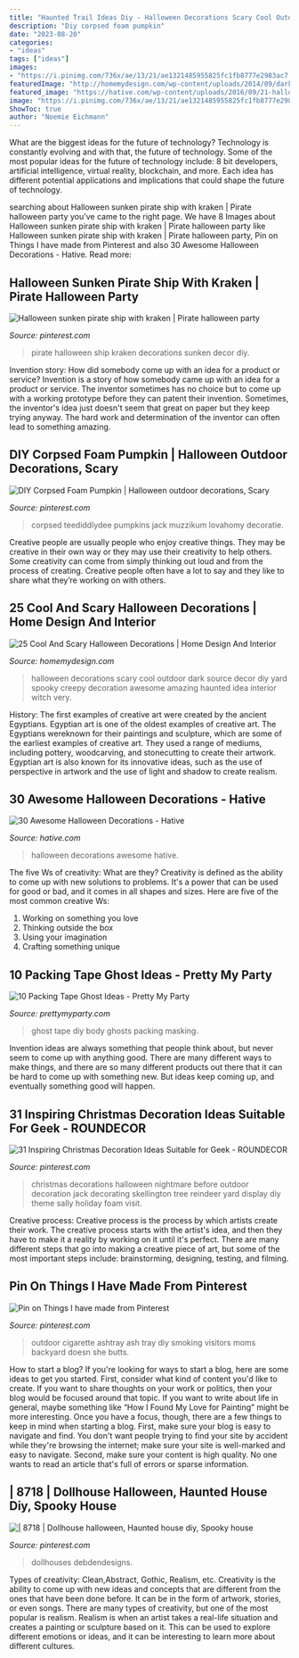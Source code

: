 ```yaml
---
title: "Haunted Trail Ideas Diy - Halloween Decorations Scary Cool Outdoor Dark Source Decor Diy Yard Spooky Creepy Decoration Awesome Amazing Haunted Idea Interior Witch Very"
description: "Diy corpsed foam pumpkin"
date: "2023-08-20"
categories:
- "ideas"
tags: ["ideas"]
images:
- "https://i.pinimg.com/736x/ae/13/21/ae1321485955825fc1fb8777e2983ac7.jpg"
featuredImage: "http://homemydesign.com/wp-content/uploads/2014/09/dark-outdoor-halloween-decorations.jpg"
featured_image: "https://hative.com/wp-content/uploads/2016/09/21-halloween-decorations.jpg"
image: "https://i.pinimg.com/736x/ae/13/21/ae1321485955825fc1fb8777e2983ac7.jpg"
ShowToc: true
author: "Noemie Eichmann"
---
```



What are the biggest ideas for the future of technology?
Technology is constantly evolving and with that, the future of technology. Some of the most popular ideas for the future of technology include: 8 bit developers, artificial intelligence, virtual reality, blockchain, and more. Each idea has different potential applications and implications that could shape the future of technology.

	

		
searching about Halloween sunken pirate ship with kraken | Pirate halloween party you've came to the right page. We have 8 Images about Halloween sunken pirate ship with kraken | Pirate halloween party like Halloween sunken pirate ship with kraken | Pirate halloween party, Pin on Things I have made from Pinterest and also 30 Awesome Halloween Decorations - Hative. Read more:
		
    
## Halloween Sunken Pirate Ship With Kraken | Pirate Halloween Party

<img loading=lazy src="https://i.pinimg.com/736x/9f/8d/94/9f8d947e8523722d7cf8bd451becb0f5.jpg" onerror="this.onerror=null;this.src='https://tse4.mm.bing.net/th?id=OIP.1DKWwa9YQXO9d7A-qL0pdAHaJ3&amp;pid=15.1';" alt="Halloween sunken pirate ship with kraken | Pirate halloween party">

_Source: pinterest.com_

>pirate halloween ship kraken decorations sunken decor diy. 

	

Invention story: How did somebody come up with an idea for a product or service?
Invention is a story of how somebody came up with an idea for a product or service. The inventor sometimes has no choice but to come up with a working prototype before they can patent their invention. Sometimes, the inventor's idea just doesn't seem that great on paper but they keep trying anyway. The hard work and determination of the inventor can often lead to something amazing.

    
## DIY Corpsed Foam Pumpkin | Halloween Outdoor Decorations, Scary

<img loading=lazy src="https://i.pinimg.com/736x/ae/13/21/ae1321485955825fc1fb8777e2983ac7.jpg" onerror="this.onerror=null;this.src='https://tse2.mm.bing.net/th?id=OIP.xzPkVOxEqsVPIkW3yx_rUAHaNK&amp;pid=15.1';" alt="DIY Corpsed Foam Pumpkin | Halloween outdoor decorations, Scary">

_Source: pinterest.com_

>corpsed teediddlydee pumpkins jack muzzikum lovahomy decoratie. 

	

Creative people are usually people who enjoy creative things. They may be creative in their own way or they may use their creativity to help others. Some creativity can come from simply thinking out loud and from the process of creating. Creative people often have a lot to say and they like to share what they’re working on with others.

    
## 25 Cool And Scary Halloween Decorations | Home Design And Interior

<img loading=lazy src="http://homemydesign.com/wp-content/uploads/2014/09/dark-outdoor-halloween-decorations.jpg" onerror="this.onerror=null;this.src='https://tse1.mm.bing.net/th?id=OIP.Mx1qikBiRJuHc7kXdMb1vgHaLT&amp;pid=15.1';" alt="25 Cool And Scary Halloween Decorations | Home Design And Interior">

_Source: homemydesign.com_

>halloween decorations scary cool outdoor dark source decor diy yard spooky creepy decoration awesome amazing haunted idea interior witch very. 

	

History: The first examples of creative art were created by the ancient Egyptians.
Egyptian art is one of the oldest examples of creative art. The Egyptians wereknown for their paintings and sculpture, which are some of the earliest examples of creative art. They used a range of mediums, including pottery, woodcarving, and stonecutting to create their artwork. Egyptian art is also known for its innovative ideas, such as the use of perspective in artwork and the use of light and shadow to create realism.

    
## 30 Awesome Halloween Decorations - Hative

<img loading=lazy src="https://hative.com/wp-content/uploads/2016/09/21-halloween-decorations.jpg" onerror="this.onerror=null;this.src='https://tse3.mm.bing.net/th?id=OIP.FJy8PdJo3uliWUUmALQo7AHaLL&amp;pid=15.1';" alt="30 Awesome Halloween Decorations - Hative">

_Source: hative.com_

>halloween decorations awesome hative. 

	

The five Ws of creativity: What are they?
Creativity is defined as the ability to come up with new solutions to problems. It's a power that can be used for good or bad, and it comes in all shapes and sizes. Here are five of the most common creative Ws: 
1. Working on something you love 
2. Thinking outside the box 
3. Using your imagination 
4. Crafting something unique 

    
## 10 Packing Tape Ghost Ideas - Pretty My Party

<img loading=lazy src="https://www.prettymyparty.com/wp-content/gallery/diy-masking-tape-ghosts/diy-tape-ghost-body.jpg" onerror="this.onerror=null;this.src='https://tse1.mm.bing.net/th?id=OIP.J2fzPoV9SNUPCuydjvIdfwHaNK&amp;pid=15.1';" alt="10 Packing Tape Ghost Ideas - Pretty My Party">

_Source: prettymyparty.com_

>ghost tape diy body ghosts packing masking. 

	

Invention ideas are always something that people think about, but never seem to come up with anything good. There are many different ways to make things, and there are so many different products out there that it can be hard to come up with something new. But ideas keep coming up, and eventually something good will happen.

    
## 31 Inspiring Christmas Decoration Ideas Suitable For Geek - ROUNDECOR

<img loading=lazy src="https://i.pinimg.com/736x/2f/41/d7/2f41d72ea521a7bb89fe7bf3466d6116.jpg" onerror="this.onerror=null;this.src='https://tse1.mm.bing.net/th?id=OIP.yCEXoHxUfj95fDAwRYyn9AHaJ3&amp;pid=15.1';" alt="31 Inspiring Christmas Decoration Ideas Suitable for Geek - ROUNDECOR">

_Source: pinterest.com_

>christmas decorations halloween nightmare before outdoor decoration jack decorating skellington tree reindeer yard display diy theme sally holiday foam visit. 

	

Creative process:
Creative process is the process by which artists create their work. The creative process starts with the artist's idea, and then they have to make it a reality by working on it until it's perfect. There are many different steps that go into making a creative piece of art, but some of the most important steps include: brainstorming, designing, testing, and filming.

    
## Pin On Things I Have Made From Pinterest

<img loading=lazy src="https://i.pinimg.com/736x/53/d0/60/53d060879eb8db173d23dc95f9c504d6--diy-ash-tray-ash-tray-ideas.jpg" onerror="this.onerror=null;this.src='https://tse3.mm.bing.net/th?id=OIP.wgr3Hk9dFHMPTevfv_R67QHaJ3&amp;pid=15.1';" alt="Pin on Things I have made from Pinterest">

_Source: pinterest.com_

>outdoor cigarette ashtray ash tray diy smoking visitors moms backyard doesn she butts. 

	

How to start a blog?
If you're looking for ways to start a blog, here are some ideas to get you started. First, consider what kind of content you'd like to create. If you want to share thoughts on your work or politics, then your blog would be focused around that topic. If you want to write about life in general, maybe something like “How I Found My Love for Painting” might be more interesting. Once you have a focus, though, there are a few things to keep in mind when starting a blog. First, make sure your blog is easy to navigate and find. You don't want people trying to find your site by accident while they're browsing the internet; make sure your site is well-marked and easy to navigate. Second, make sure your content is high quality. No one wants to read an article that's full of errors or sparse information.

    
## | 8718 | Dollhouse Halloween, Haunted House Diy, Spooky House

<img loading=lazy src="https://i.pinimg.com/736x/62/20/92/6220923c8821b311a58b71f93fb4c4ff.jpg" onerror="this.onerror=null;this.src='https://tse2.mm.bing.net/th?id=OIP.EJtsg8QQKucr7LIAI5nApQHaJ3&amp;pid=15.1';" alt="| 8718 | Dollhouse halloween, Haunted house diy, Spooky house">

_Source: pinterest.com_

>dollhouses debdendesigns. 

	

Types of creativity: Clean,Abstract, Gothic, Realism, etc.
Creativity is the ability to come up with new ideas and concepts that are different from the ones that have been done before. It can be in the form of artwork, stories, or even songs. There are many types of creativity, but one of the most popular is realism. Realism is when an artist takes a real-life situation and creates a painting or sculpture based on it. This can be used to explore different emotions or ideas, and it can be interesting to learn more about different cultures.

